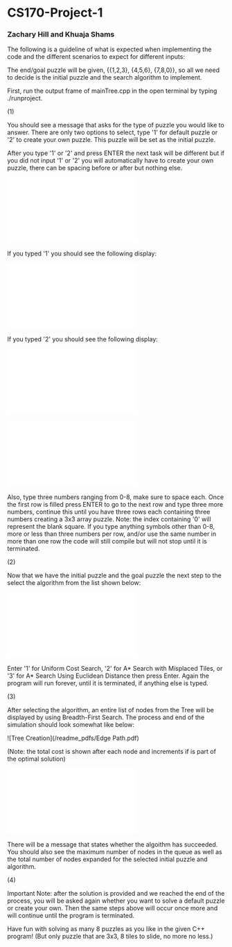 # CS170-Project-1
### Zachary Hill and Khuaja Shams

The following is a guideline of what is expected when implementing the code and the different scenarios to expect for different inputs:

The end/goal puzzle will be given, {{1,2,3}, {4,5,6}, {7,8,0}}, so all we need to decide is the initial puzzle and the search algorithm to implement.

First, run the output frame of mainTree.cpp in the open terminal by typing ./runproject.

(1)

You should see a message that asks for the type of puzzle you would like to answer. There are only two options to select, type '1' for default puzzle or '2' to create your own puzzle. This puzzle will be set as the initial puzzle.

After you type '1' or '2' and press ENTER the next task will be different but if you did not input '1' or '2' you will automatically have to create your own puzzle, there can be spacing before or after but nothing else.

![Intro](/readme_pdfs/Intro.pdf)

If you typed '1' you should see the following display:

![Default](/readme_pdfs/Complexity.pdf)

If you typed '2' you should see the following display:

![Create (Start)](/readme_pdfs/Create_Puzzle_1.pdf)

![Create (End)](/readme_pdfs/Create_Puzzle_2.pdf)

Also, type three numbers ranging from 0-8, make sure to space each. Once the first row is filled press ENTER to go to the next row and type three more numbers, continue this until you have three rows each containing three numbers creating a 3x3 array puzzle. Note: the index containing '0' will represent the blank square. If you type anything symbols other than 0-8, more or less than three numbers per row, and/or use the same number in more than one row the code will still compile but will not stop until it is terminated.


(2)

Now that we have the initial puzzle and the goal puzzle the next step to the select the algorithm from the list shown below:

![Algorithm Choice](/readme_pdfs/Algorithm.pdf)

Enter '1' for Uniform Cost Search, '2' for A* Search with Misplaced Tiles, or '3' for A* Search Using Euclidean Distance then press Enter. Again the program will run forever, until it is terminated, if anything else is typed.

(3)

After selecting the algorithm, an entire list of nodes from the Tree will be displayed by using Breadth-First Search. The process and end of the simulation should look somewhat like below:

![Tree Creation](/readme_pdfs/Edge Path.pdf)

(Note: the total cost is shown after each node and increments if is part of the optimal solution)

![Solution](/readme_pdfs/End_Tree.pdf)

There will be a message that states whether the algoithm has succeeded. You should also see the maximum number of nodes in the queue as well as the total number of nodes expanded for the selected initial puzzle and algorithm.

(4)

Important Note: after the solution is provided and we reached the end of the process, you will be asked again whether you want to solve a default puzzle or create your own. Then the same steps above will occur once more and will continue until the program is terminated.

Have fun with solving as many 8 puzzles as you like in the given C++ program! (But only puzzle that are 3x3, 8 tiles to slide, no more no less.)

